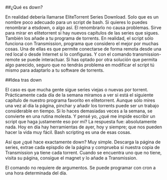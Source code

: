 ##¿Qué es down?

En realidad debería llamarse EliteTorrent Series Download. Solo que es un nombre poco adecuado para un script de bash. Si quieres lo puedes renombrar a etsdown, o algo así. El renombrarlo no causa problemas. Sirve para mirar en elitetorrent si hay nuevos capítulos de las series que sigues. También los añade a tu programa de torrents. En realidad, el script sólo funciona con Transmission, programa que considero el mejor por muchas cosas. Una de ellas es que permite conectarse de forma remota desde una red local o desde Internet si lo configuras. Y con el comando transmission-remote se puede interactuar. Si has optado por otra solución que permita algo parecido, seguro que no tendrás problema en modificar el script tú mismo para adaptarlo a tu software de torrents.

##Idea tras down

El caso es que mucha gente sigue series viejas o nuevas por torrent. Prácticamente cada día de la semana miramos a ver si está el siguiente capítulo de nuestro programa favorito en elitetorrent. Aunque sólo mires una vez al día la página, pinchar y añadir los torrents puede ser un trabajo considerable en tiempo. Si lo haces demasiadas veces a la semana, se convierte en una rutina molesta. Y pensé yo, ¿qué me impide escribir un script que haga justamente eso por mi? La respuesta fue: absolutamente nada. Hoy en día hay herramientas de ayer, hoy y siempre; que nos pueden hacer la vida muy fácil. Bash scripting es una de esas cosas. 

Así que ¿qué hace exactamente down? Muy simple. Descarga la página de series, extrae cada epispdio de la página y comprueba si nuestra copia de Transmission ya tiene cada torrent. Cuando se encuentra uno que no tiene, visita su página, consigue el magnet y lo añade a Transmission. 

El comando no requiere de argumentos. Se puede programar con cron a una hora determinada del día.